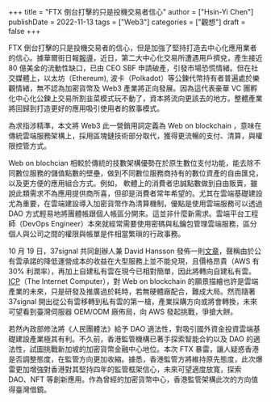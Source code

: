 +++
title = "FTX 倒台打擊的只是投機交易者信心"
author = ["Hsin-Yi Chen"]
publishDate = 2022-11-13
tags = ["Web3"]
categories = ["觀想"]
draft = false
+++

FTX 倒台打擊的只是投機交易者的信心，但是加強了堅持打造去中心化應用業者的信心。據華爾街日報[報導](https://cn.wsj.com/articles/ftx%E7%94%B3%E8%AB%8B%E7%A0%B4%E7%94%A2-ceo%E8%BE%AD%E8%81%B7-121668214807)，近日，第二大中心化交易所遭遇用戶擠兌，產生接近 80 億美金的流動性缺口，已由 CEO SBF 申請破產，引發市場恐慌情緒。但在社交媒體上，以太坊（Ethereum), 波卡（Polkadot）等公鍊代幣持有者普遍處於樂觀情緒，無不認為加密貨幣及 Web3 產業將正向發展。因為這代表豪華 VC 團孵化中心化公鍊上交易所割韭菜模式玩不動了，資本將流向更該去的地方。整體產業將回歸到打造更好的應用吸引使用者的敘事模式。

為求指涉精準，本文將 Web3 此一營銷用詞定義為 Web on blockchain ，意味在傳統雲端服務架構上，採用區塊鏈技術部分取代，獲得更流暢的支付、清算，與權限控管方式。

Web on blochcian 相較於傳統的技數架構優勢在於原生數位支付功能，能去除不同數位服務的儲值點數的壁壘，做到不同數位服務商持有的數位資產的自由匯兌，以及更方便的應用組合方式。例如， 軟體上的消費者忠誠點數做到自由販賣，雖說此類需求不為應用提供商所喜，但卻是消費者常年希望的。尤其在雲端基礎建設尤為重要，在雲端建設導入加密貨幣作為清算機制，優點是使用雲端服務可以透過 DAO 方式輕易地將團體帳跟個人帳區分開來。這並非什麼新需求。雲端平台工程師（DevOps Engineer）本來就經常需要使用密碼與私鑰包管理雲端服務，區分個人與公司之間的權限與帳單是件相當繁瑣的行政事務。

10 月 19 日，37signal 共同創辦人兼 David Hansson 發佈一則[文章](https://world.hey.com/dhh/why-we-re-leaving-the-cloud-654b47e0)，聲稱由於公有雲承諾的降低運營成本的收益在大型服務上並不能兌現，且價格昂貴（AWS 有 30% 利潤率），再加上自建私有雲在現今已相對簡單，因此將轉向自建私有雲。[ICP](https://internetcomputer.org/)（The Internet Computer），對 Web on blockchain  的願景描繪也許是雲端產業的未來，只是研發及推廣過於耗時，若無硬體廠配合，難成大局。然而隨著 37signal 開出從公有雲移轉到私有雲的第一槍，產業採購方向或將會轉換，未來可望看到臺灣伺服器 OEM/ODM 廠佈局，向 AWS 發起挑戰，爭搶大餅。

若然內政部修法將《人民團體法》給予 DAO 適法性，對吸引國外資金投資雲端基礎建設產業極其有利。不久前，香港監管機構已著手探索智能合約以及 DAO 的適法性，試圖挑戰新加坡的加密貨幣金融中心地位。本次 FTX 暴雷，讓人疑惑香港是否調整態度，在監管方向更加收縮。據悉，香港監管方將維持原先態度，此次爆雷更加增強對香港對其堅持四年的監管框架信心，未來可望適度放寬，探索 DAO、NFT 等創新應用。作為曾經的加密貨幣中心，香港監管架構此次的方向值得臺灣借鏡。
